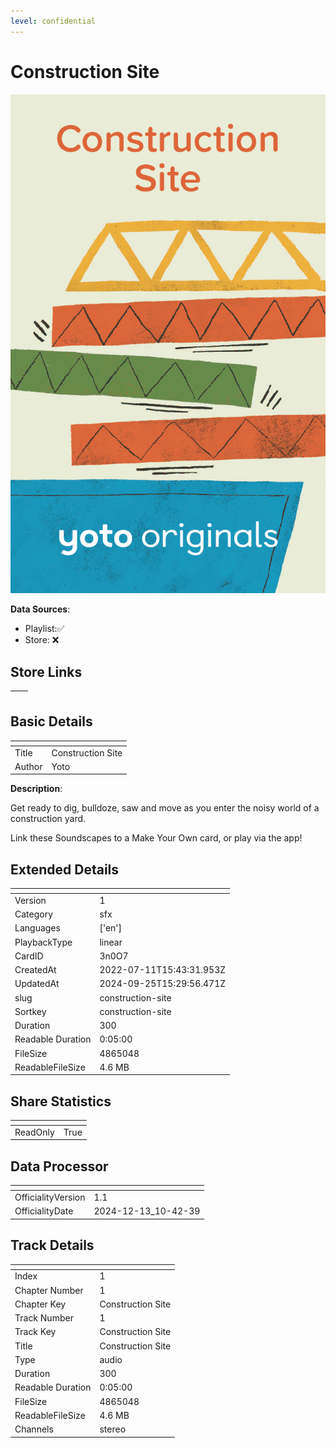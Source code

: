 ```yaml
---
level: confidential
---
```

# Construction Site

![card_[3n0O7].png](../../img/cards/card_[3n0O7].png)

**Data Sources**: 

- Playlist:✅
- Store: ❌


## Store Links

| <!-- --> | <!-- --> |
| - | - |


## Basic Details

| <!-- --> | <!-- --> |
| - | - |
| Title | Construction Site |
| Author | Yoto |

**Description**:

Get ready to dig, bulldoze, saw and move as you enter the noisy world of a construction yard.

Link these Soundscapes to a Make Your Own card, or play via the app!



## Extended Details

| <!-- --> | <!-- --> |
| - | - |
| Version | 1 |
| Category | sfx |
| Languages | ['en'] |
| PlaybackType | linear |
| CardID | 3n0O7 |
| CreatedAt | 2022-07-11T15:43:31.953Z |
| UpdatedAt | 2024-09-25T15:29:56.471Z |
| slug | construction-site |
| Sortkey | construction-site |
| Duration | 300 |
| Readable Duration | 0:05:00 |
| FileSize | 4865048 |
| ReadableFileSize | 4.6 MB |


## Share Statistics

| <!-- --> | <!-- --> |
| - | - |
| ReadOnly | True |


## Data Processor

| <!-- --> | <!-- --> |
| - | - |
| OfficialityVersion | 1.1
| OfficialityDate | 2024-12-13_10-42-39


## Track Details

| <!-- --> | <!-- --> |
| - | - |
| Index | 1 |
| Chapter Number | 1 |
| Chapter Key | Construction Site |
| Track Number | 1 |
| Track Key | Construction Site |
| Title | Construction Site |
| Type | audio |
| Duration | 300 |
| Readable Duration | 0:05:00 |
| FileSize | 4865048 |
| ReadableFileSize | 4.6 MB |
| Channels | stereo |

